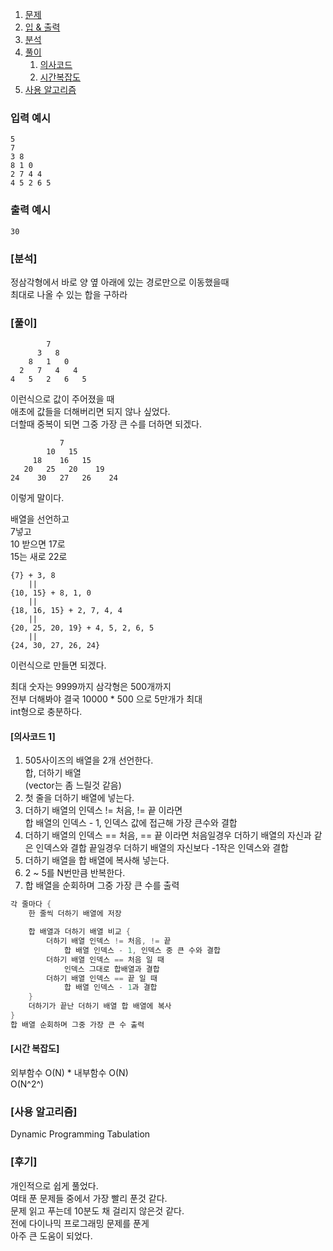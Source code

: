 1. [문제](#silver-i-회의실-배정---1931)
2. [입 & 출력](#입력)
3. [분석](#분석)
4. [풀이](#풀이과정)
    1. [의사코드](#의사코드-1)
    2. [시간복잡도](#시간-복잡도)
5. [사용 알고리즘](#사용-알고리즘)

### 입력 예시

```
5
7
3 8
8 1 0
2 7 4 4
4 5 2 6 5
```

### 출력 예시

```
30
```

### [분석]

정삼각형에서 바로 양 옆 아래에 있는 경로만으로 이동했을때   
최대로 나올 수 있는 합을 구하라

### [풀이]

```
        7
      3   8
    8   1   0
  2   7   4   4
4   5   2   6   5
```
이런식으로 값이 주어졌을 때   
애초에 값들을 더해버리면 되지 않나 싶었다.   
더할때 중복이 되면 그중 가장 큰 수를 더하면 되겠다.   

```
           7
        10   15
     18    16   15
   20   25   20    19
24    30   27   26    24   
```
이렇게 말이다.   

배열을 선언하고   
7넣고   
10 받으면 17로   
15는 새로 22로   

```
{7} + 3, 8
    ||
{10, 15} + 8, 1, 0
    ||
{18, 16, 15} + 2, 7, 4, 4
    ||
{20, 25, 20, 19} + 4, 5, 2, 6, 5
    ||
{24, 30, 27, 26, 24}
```

이런식으로 만들면 되겠다.   

최대 숫자는 9999까지 삼각형은 500개까지   
전부 더해봐야 결국 10000 * 500 으로 5만개가 최대   
int형으로 충분하다.   

#### [의사코드 1]
1. 505사이즈의 배열을 2개 선언한다.   
    합, 더하기 배열   
    (vector는 좀 느릴것 같음)   
2. 첫 줄을 더하기 배열에 넣는다.   
3. 더하기 배열의 인덱스 != 처음, != 끝 이라면   
    합 배열의 인덱스 - 1, 인덱스 값에 접근해 가장 큰수와 결합  
4. 더하기 배열의 인덱스 == 처음, == 끝 이라면
    처음일경우 더하기 배열의 자신과 같은 인덱스와 결합
    끝일경우 더하기 배열의 자신보다 -1작은 인덱스와 결합
5. 더하기 배열을 합 배열에 복사해 넣는다.
6. 2 ~ 5를 N번만큼 반복한다.
7. 합 배열을 순회하며 그중 가장 큰 수를 출력

```c++
각 줄마다 {
    한 줄씩 더하기 배열에 저장

    합 배열과 더하기 배열 비교 {
        더하기 배열 인덱스 != 처음, != 끝
            합 배열 인덱스 - 1, 인덱스 중 큰 수와 결합
        더하기 배열 인덱스 == 처음 일 때
            인덱스 그대로 합배열과 결합
        더하기 배열 인덱스 == 끝 일 때
            합 배열 인덱스 - 1과 결합
    }
    더하기가 끝난 더하기 배열 합 배열에 복사
}
합 배열 순회하며 그중 가장 큰 수 출력

```

#### [시간 복잡도]

외부함수 O(N) * 내부함수 O(N)   
O(N^2^)   

### [사용 알고리즘]

Dynamic Programming
    Tabulation

### [후기]

개인적으로 쉽게 풀었다.   
여태 푼 문제들 중에서 가장 빨리 푼것 같다.   
문제 읽고 푸는데 10분도 채 걸리지 않은것 같다.   
전에 다이나믹 프로그래밍 문제를 푼게   
아주 큰 도움이 되었다.   